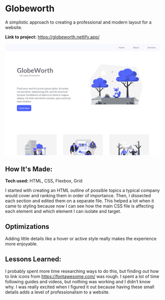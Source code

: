 # Globeworth
A simplistic approach to creating a professional and modern layout for a website.

**Link to project:** https://globeworth.netlify.app/

![alt tag](https://raw.githubusercontent.com/kentauyeung/portfolio/master/projects_screenshots/globeworth.PNG)

## How It's Made:

**Tech used:** HTML, CSS, Flexbox, Grid

I started with creating an HTML outline of possible topics a typical company would cover and ranking them in order of importance. Then, I dissected each section and edited them on a separate file. This helped a lot when it came to styling because now I can see how the main CSS file is affecting each element and which element I can isolate and target.

## Optimizations

Adding little details like a hover or active style really makes the experience more enjoyable.

## Lessons Learned:

I probably spent more time researching ways to do this, but finding out how to link icons from https://fontawesome.com/ was rough. I spent a lot of time following guides and videos, but nothing was working and I didn’t know why. I was really excited when I figured it out because having these small details adds a level of professionalism to a website. 
